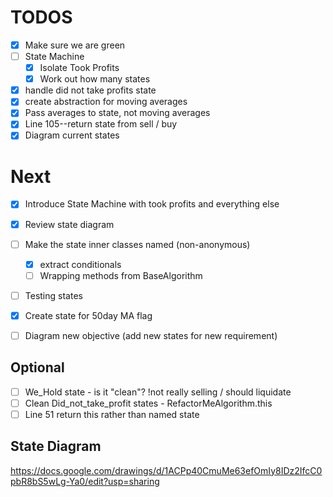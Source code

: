 # TODOS

- [x] Make sure we are green
- [ ] State Machine
  - [x] Isolate Took Profits
  - [x] Work out how many states
- [x] handle did not take profits state
- [x] create abstraction for moving averages
- [x] Pass averages to state, not moving averages
- [x] Line 105--return state from sell / buy 
- [X] Diagram current states

# Next

- [x] Introduce State Machine with took profits and everything else
- [x] Review state diagram
- [ ] Make the state inner classes named (non-anonymous) 
    - [x] extract conditionals
    - [ ] Wrapping methods from BaseAlgorithm
- [ ] Testing states
- [x] Create state for 50day MA flag

- [ ] Diagram new objective (add new states for new requirement)

## Optional  
- [ ] We_Hold state - is it "clean"? !not really selling / should liquidate
- [ ] Clean Did_not_take_profit states - RefactorMeAlgorithm.this
- [ ] Line 51 return this rather than named state

## State Diagram
https://docs.google.com/drawings/d/1ACPp40CmuMe63efOmIy8IDz2IfcC0pbR8bS5wLg-Ya0/edit?usp=sharing

